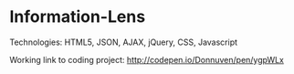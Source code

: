 # Information-Lens

Technologies: HTML5, JSON, AJAX, jQuery, CSS, Javascript

Working link to coding project: http://codepen.io/Donnuven/pen/ygpWLx
